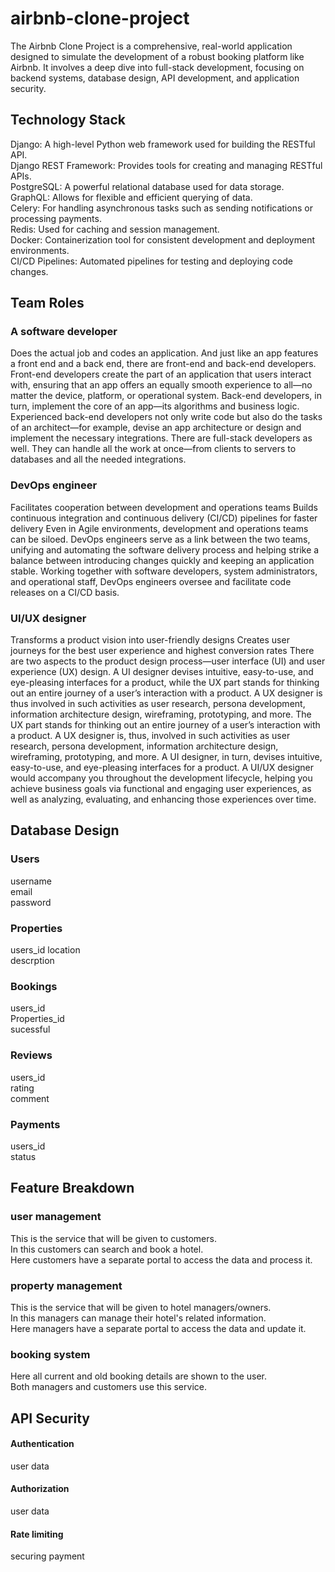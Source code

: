 # airbnb-clone-project

The Airbnb Clone Project is a comprehensive, real-world application designed to simulate the development of a robust booking platform like Airbnb. It involves a deep dive into full-stack development, focusing on backend systems, database design, API development, and application security.



## **Technology Stack**  
Django: A high-level Python web framework used for building the RESTful API.  
Django REST Framework: Provides tools for creating and managing RESTful APIs.  
PostgreSQL: A powerful relational database used for data storage.  
GraphQL: Allows for flexible and efficient querying of data.  
Celery: For handling asynchronous tasks such as sending notifications or processing payments.  
Redis: Used for caching and session management.  
Docker: Containerization tool for consistent development and deployment environments.  
CI/CD Pipelines: Automated pipelines for testing and deploying code changes.



## **Team Roles**

### A software developer 
Does the actual job and codes an application. And just like an app features a front end and a back end, there are front-end and back-end developers.
Front-end developers create the part of an application that users interact with, ensuring that an app offers an equally smooth experience to all—no matter the device, platform, or operational system.
Back-end developers, in turn, implement the core of an app—its algorithms and business logic. Experienced back-end developers not only write code but also do the tasks of an architect—for example, devise an app architecture or design and implement the necessary integrations.
There are full-stack developers as well. They can handle all the work at once—from clients to servers to databases and all the needed integrations.

### DevOps engineer
Facilitates cooperation between development and operations teams
Builds continuous integration and continuous delivery (CI/CD) pipelines for faster delivery
Even in Agile environments, development and operations teams can be siloed. DevOps engineers serve as a link between the two teams, unifying and automating the software delivery process and helping strike a balance between introducing changes quickly and keeping an application stable. Working together with software developers, system administrators, and operational staff, DevOps engineers oversee and facilitate code releases on a CI/CD basis.

### UI/UX designer
Transforms a product vision into user-friendly designs
Creates user journeys for the best user experience and highest conversion rates
There are two aspects to the product design process—user interface (UI) and user experience (UX) design.
A UI designer devises intuitive, easy-to-use, and eye-pleasing interfaces for a product, while the UX part stands for thinking out an entire journey of a user’s interaction with a product. A UX designer is thus involved in such activities as user research, persona development, information architecture design, wireframing, prototyping, and more.
The UX part stands for thinking out an entire journey of a user’s interaction with a product. A UX designer is, thus, involved in such activities as user research, persona development, information architecture design, wireframing, prototyping, and more. A UI designer, in turn, devises intuitive, easy-to-use, and eye-pleasing interfaces for a product.
A UI/UX designer would accompany you throughout the development lifecycle, helping you achieve business goals via functional and engaging user experiences, as well as analyzing, evaluating, and enhancing those experiences over time.



## **Database Design**

### Users  
username  
email  
password  

### Properties 
users_id
location  
descrption

### Bookings 
users_id  
Properties_id  
sucessful  

### Reviews
users_id  
rating  
comment

### Payments 
users_id  
status



## **Feature Breakdown**

### user management  
This is the service that will be given to customers.  
In this customers can search and book a hotel.  
Here customers have a separate portal to access the data and process it.

### property management  
This is the service that will be given to hotel managers/owners.  
In this managers can manage their hotel's related information.  
Here managers have a separate portal to access the data and update it.

### booking system
Here all current and old booking details are shown to the user.  
Both managers and customers use this service.



## **API Security**

#### Authentication  
user data

#### Authorization  
user data

#### Rate limiting  
securing payment



